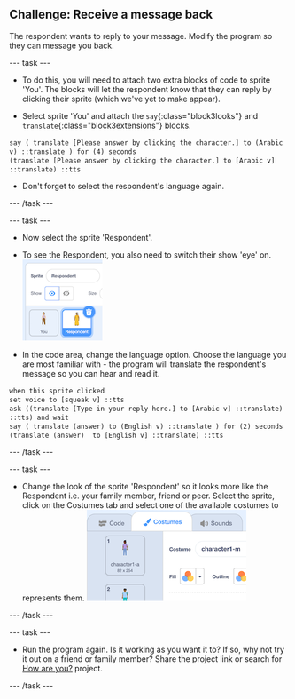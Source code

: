 
## Challenge: Receive a message back
The respondent wants to reply to your message. Modify the program so they can message you back.

--- task ---

+ To do this, you will need to attach two extra blocks of code to sprite 'You'. The blocks will let the respondent know that they can reply by clicking their sprite (which we've yet to make appear). 

+ Select sprite 'You' and attach the `say`{:class="block3looks"} and `translate`{:class="block3extensions"} blocks.

```blocks3
say ( translate [Please answer by clicking the character.] to (Arabic v) ::translate ) for (4) seconds
(translate [Please answer by clicking the character.] to [Arabic v] ::translate) ::tts
```
+ Don't forget to select the respondent's language again.

--- /task ---

--- task ---
+ Now select the sprite 'Respondent'.

+ To see the Respondent, you also need to switch their show 'eye' on.
!['Respondent' sprite](images/show-Respondent.png)

+ In the code area, change the language option. Choose the language you are most familiar with - the program will translate the respondent's message so you can hear and read it.
```blocks3
when this sprite clicked
set voice to [squeak v] ::tts
ask ((translate [Type in your reply here.] to [Arabic v] ::translate) ::tts) and wait
say ( translate (answer) to (English v) ::translate ) for (2) seconds
(translate (answer)  to [English v] ::translate) ::tts
```
--- /task ---

--- task ---

+ Change the look of the sprite 'Respondent' so it looks more like the Respondent i.e. your family member, friend or peer. Select the sprite, click on the Costumes tab and select one of the available costumes to represents them.
!['Respondent' sprite](images/choose-Respondent-costume.png)

--- /task ---

--- task ---

+ Run the program again. Is it working as you want it to? If so, why not try it out on a friend or family member? Share the project link or search for [How are you?](https://rpf.io/how-are-you-on) project.

--- /task ---
